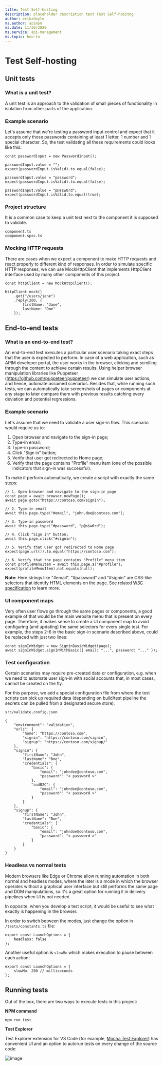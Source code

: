 ```yaml
---
title: Test Self-hosting
description: placeholder description text Test Self-hositng
author: erikadoyle
ms.author: apimpm
ms.date: 11/30/2020
ms.service: api-management
ms.topic: how-to
---
```


# Test Self-hosting

## Unit tests

### What is a unit test?
A unit test is an approach to the validation of small pieces of functionality in isolation from other parts of the application.

### Example scenario
Let's assume that we're testing a password input control and expect that it accepts only those passwords containing at least 1 letter, 1 number and 1 special character. So, the test validating all these requirements could looks like this:

```
const passwordInput = new PasswordInput();

passwordInput.value = "";
expect(passwordInput.isValid).to.equal(false);

passwordInput.value = "password";
expect(passwordInput.isValid).to.equal(false);

passwordInput.value = "p@ssw0rd";
expect(passwordInput.isValid.to.equal(true);
```
 
### Project structure
It is a common case to keep a unit test next to the component it is supposed to validate.
```
component.ts
component.spec.ts
```


### Mocking HTTP requests
There are cases when we expect a component to make HTTP requests and react properly to different kind of responses. In order to simulate specific HTTP responses, we can use MockHttpClient that implements HttpClient interface used by many other components of this project.
```
const httpClient = new MockHttpClient();

httpClient.mock()
    .get("/users/jane")
    .reply(200, {
        firstName: "Jane",
        lastName: "Doe"
    });
```

## End-to-end tests
### What is an end-to-end test?
An end-to-end test executes a particular user scenario taking exact steps that the user is expected to perform. In case of a web application, such as APIM developer portal, the user works in the browser, clicking and scrolling through the content to achieve certain results. Using helper browser manipulation libraries like Puppeteer (https://github.com/puppeteer/puppeteer) we can simulate user actions, and hence, automate assumed scenarios. Besides that, while running such tests, we can automatically take screenshots of pages or components at any stage to later compare them with previous results catching every deviation and potential regressions.

### Example scenario
Let's assume that we need to validate a user sign-in flow. This scenario would require us to:
1. Open browser and navigate to the sign-in page;
2. Type-in email;
3. Type-in password;
4. Click "Sign in" button;
5. Verify that user got redirected to Home page;
6. Verify that the page contains "Profile" menu item (one of the possible indicators that sign-in was successful).

To make it perform automatically, we create a script with exactly the same steps:
```
// 1. Open browser and navigate to the sign-in page
const page = await browser.newPage();
await page.goto("https://contoso.com/signin");

// 2. Type-in email
await this.page.type("#email", "john.doe@contoso.com");

// 3. Type-in password
await this.page.type("#password", "p@s$w0rd");

// 4. Click "Sign in" button;
await this.page.click("#signin");

// 5. Verify that user got redirected to Home page
expect(page.url()).to.equal("https://contoso.com");

// 6. Verify that the page contains "Profile" menu item
const profileMenuItem = await this.page.$("#profile");
expect(profileMenuItem).not.equals(null);
```
**Note:** Here strings like "#email", "#password" and "#signin" are CSS-like selectors that identify HTML elements on the page. See related [W3C specification](https://www.w3.org/TR/selectors-3/) to learn more.

### UI component maps
Very often user flows go through the same pages or components, a good example of that would be the main website menu that is present on every page. Therefore, it makes sense to create a UI component map to avoid configuring (and updating) the same selectors for every single test. For example, the steps 2-6 in the basic sign-in scenario described above, could be replaced with just two lines:

```
const signInWidget = new SigninBasicWidget(page);
await signInWidget.signInWithBasic({ email: "...", password: "..." });
```

### Test configuration
Certain scenarios may require pre-created data or configuration, e.g. when we need to automate user sign-in with social accounts that, in most cases, cannot be created on the fly.

For this purpose, we add a special configuration file from where the test scripts can pick up required data (depending on build/test pipeline the secrets can be pulled from a designated secure store).

`src/validate.config.json`
```
{
    "environment": "validation",
    "urls": {
        "home": "https://contoso.com",
        "signin": "https://contoso.com/signin",
        "signup": "https://contoso.com/signup/"
    },
    "signin": {
        "firstName": "John",
        "lastName": "Doe",
        "credentials": {
            "basic": {
                "email": "johndoe@contoso.com",
                "password": "< password >"
            },
            "aadB2C": {
                "email": "johndoe@contoso.com",
                "password": "< password >"
            }
        }
    },
    "signup": {
        "firstName": "John",
        "lastName": "Doe",
        "credentials": {
            "basic": {
                "email": "johndoe@contoso.com",
                "password": "< password >"
            }
        }
    }
}

```

### Headless vs normal tests
Modern browsers like Edge or Chrome allow running automation in both normal and headless modes, where the later is a mode in which the browser operates without a graphical user interface but still performs the same page and DOM manipulations, so it's a great option for running it in delivery pipelines when UI is not needed.

In opposite, when you develop a test script, it would be useful to see what exactly is happening in the browser.

In order to switch between the modes, just change the option in `/tests/constants.ts` file:
```
export const LaunchOptions = {
    headless: false
};
```
Another useful option is `slowMo` which makes execution to pause between each action:
```
export const LaunchOptions = {
    slowMo: 200 // milliseconds
};
```

## Running tests
Out of the box, there are two ways to execute tests in this project:

**NPM command**
```
npm run test
```
**Test Explorer**

Test Explorer extension for VS Code (for example, [Mocha Test Explorer](https://marketplace.visualstudio.com/items?itemName=hbenl.vscode-mocha-test-adapter)) has convenient UI and an option to autorun tests on every change of the source code:

![image](https://user-images.githubusercontent.com/2320302/93644489-eafc7880-f9b6-11ea-8744-363c83c4d302.png)